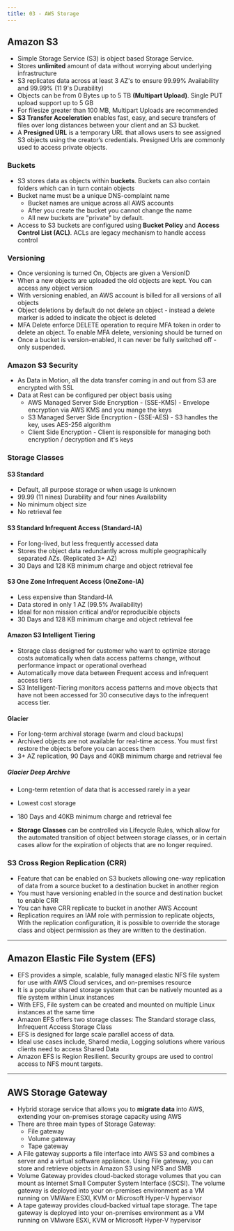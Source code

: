 ```yaml
---
title: 03 - AWS Storage
---
```


## Amazon S3

* Simple Storage Service (S3) is object based Storage Service.
* Stores **unlimited** amount of data without worrying about underlying infrastructure
* S3 replicates data across at least 3 AZ's to ensure 99.99% Availability and 99.99% (11 9's Durability)
* Objects can be from 0 Bytes up to 5 TB **(Multipart Upload)**. Single PUT upload support up to 5 GB
* For filesize greater than 100 MB, Multipart Uploads are recommended
* **S3 Transfer Acceleration** enables fast, easy, and secure transfers of files over long distances between your client and an S3 bucket.
* A **Presigned URL** is a temporary URL that allows users to see assigned S3 objects using the creator’s credentials. Presigned Urls are commonly used to access private objects.

### Buckets
* S3 stores data as objects within **buckets**. Buckets can also contain folders which can in turn contain objects
* Bucket name must be a unique DNS-complaint name
  * Bucket names are unique across all AWS accounts
  * After you create the bucket you cannot change the name
  * All new buckets are "private" by default.
* Access to S3 buckets are configured using **Bucket Policy** and **Access Control List (ACL)**. ACLs are legacy mechanism to handle access control

### Versioning

* Once versioning is turned On, Objects are given a VersionID
* When a new objects are uploaded the old objects are kept. You can access any object version
* With versioning enabled, an AWS account is billed for all versions of all objects
* Object deletions by default do not delete an object - instead a delete marker is added to indicate the object is deleted
* MFA Delete enforce DELETE operation to require MFA token in order to delete an object. To enable MFA delete, versioning should be turned on
* Once a bucket is version-enabled, it can never be fully switched off - only suspended.

### Amazon S3 Security
* As Data in Motion, all the data transfer coming in and out from S3 are encrypted with SSL
* Data at Rest can be configured per object basis using
  * AWS Managed Server Side Encryption - (SSE-KMS) - Envelope encryption via AWS KMS and you mange the keys
  * S3 Managed Server Side Encryption - (SSE-AES) - S3 handles the key, uses AES-256 algorithm
  * Client Side Encryption - Client is responsible for managing both encryption / decryption and it's keys

### Storage Classes

#### S3 Standard
* Default, all purpose storage or when usage is unknown
* 99.99 (11 nines) Durability and four nines Availability
* No minimum object size
* No retrieval fee

#### S3 Standard Infrequent Access (Standard-IA)
* For long-lived, but less frequently accessed data
* Stores the object data redundantly across multiple geographically separated AZs. (Replicated 3+ AZ)
* 30 Days and 128 KB minimum charge and object retrieval fee

#### S3 One Zone Infrequent Access (OneZone-IA)
* Less expensive than Standard-IA
* Data stored in only 1 AZ (99.5% Availability)
* Ideal for non mission critical and/or reproducible objects
* 30 Days and 128 KB minimum charge and object retrieval fee

#### Amazon S3 Intelligent Tiering
* Storage class designed for customer who want to optimize storage costs automatically when data access patterns change, without performance impact or operational overhead
* Automatically move data between Frequent access and infrequent access tiers
* S3 Intelligent-Tiering monitors access patterns and move objects that have not been accessed for 30 consecutive days to the infrequent access tier.

#### Glacier
* For long-term archival storage (warm and cloud backups)
* Archived objects are not available for real-time access. You must first restore the objects before you can access them
* 3+ AZ replication, 90 Days and 40KB minimum charge and retrieval fee

##### Glacier Deep Archive
* Long-term retention of data that is accessed rarely in a year
* Lowest cost storage
* 180 Days and 40KB minimum charge and retrieval fee


* **Storage Classes** can be controlled via Lifecycle Rules, which allow for the automated transition of object between storage classes, or in certain cases allow for the expiration of objects that are no longer required.


### S3 Cross Region Replication (CRR)

* Feature that can be enabled on S3 buckets allowing one-way replication of data from a source bucket to a destination bucket in another region
* You must have versioning enabled in the source and destination bucket to enable CRR
* You can have CRR replicate to bucket in another AWS Account
* Replication requires an IAM role with permission to replicate objects, With the replication configuration, it is possible to override the storage class and object permission as they are written to the destination.

---

## Amazon Elastic File System (EFS)

* EFS provides a simple, scalable, fully managed elastic NFS file system for use with AWS Cloud services, and on-premises resource
* It is a popular shared storage system that can be natively mounted as a file system within Linux instances
* With EFS, File system can be created and mounted on multiple Linux instances at the same time
* Amazon EFS offers two storage classes: The Standard storage class, Infrequent Access Storage Class
* EFS is designed for large scale parallel access of data.
* Ideal use cases include, Shared media, Logging solutions where various clients need to access Shared Data
* Amazon EFS is Region Resilient. Security groups are used to control access to NFS mount targets.

---

## AWS Storage Gateway

* Hybrid storage service that allows you to **migrate data** into AWS, extending your on-premises storage capacity using AWS
* There are three main types of Storage Gateway:
  * File gateway
  * Volume gateway
  * Tape gateway
* A File gateway supports a file interface into AWS S3 and combines a server and a virtual software appliance. Using File gateway, you can store and retrieve objects in Amazon S3 using NFS and SMB
* Volume Gateway provides cloud-backed storage volumes that you can mount as Internet Small Computer System Interface (iSCSI). The volume gateway is deployed into your on-premises environment as a VM running on VMWare ESXI, KVM or Microsoft Hyper-V hypervisor
* A tape gateway provides cloud-backed virtual tape storage. The tape gateway is deployed into your on-premises environment as a VM running on VMware ESXi, KVM or Microsoft Hyper-V hypervisor


